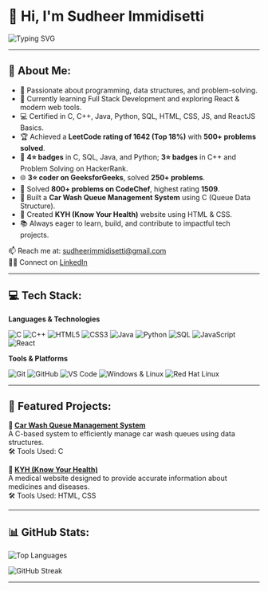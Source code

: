 # 👋 Hi, I'm Sudheer Immidisetti

![Typing SVG](https://readme-typing-svg.herokuapp.com?font=Fira+Code&size=26&duration=3000&pause=1000&color=00C2FF&center=true&vCenter=true&width=900&lines=Full+Stack+Developer;Passionate+about+Problem+Solving;Python+Programmer;Java+Programmer&repeat=true)

---

## 💫 About Me:
- 👀 Passionate about programming, data structures, and problem-solving.  
- 🌱 Currently learning Full Stack Development and exploring React & modern web tools.  
- 💻 Certified in C, C++, Java, Python, SQL, HTML, CSS, JS, and ReactJS Basics.  
- 🏆 Achieved a **LeetCode rating of 1642 (Top 18%)** with **500+ problems solved**.  
- 🥇 **4⭐ badges** in C, SQL, Java, and Python; **3⭐ badges** in C++ and Problem Solving on HackerRank.  
- 🌐 **3⭐ coder on GeeksforGeeks**, solved **250+ problems**.  
- 💪 Solved **800+ problems on CodeChef**, highest rating **1509**.  
- 🚗 Built a **Car Wash Queue Management System** using C (Queue Data Structure).  
- 🏥 Created **KYH (Know Your Health)** website using HTML & CSS.  
- 📚 Always eager to learn, build, and contribute to impactful tech projects.  

📫 Reach me at: [sudheerimmidisetti@gmail.com](mailto:sudheerimmidisetti@gmail.com)  
👨‍💻 Connect on [LinkedIn](https://www.linkedin.com/in/sudheer-immidisetti-619323291/)  

---

## 💻 Tech Stack:
**Languages & Technologies**  

![C](https://img.shields.io/badge/C-A8B9CC?style=for-the-badge&logo=c&logoColor=black)
![C++](https://img.shields.io/badge/C%2B%2B-00599C?style=for-the-badge&logo=c%2B%2B&logoColor=white)
![HTML5](https://img.shields.io/badge/HTML5-E34F26?style=for-the-badge&logo=html5&logoColor=white)
![CSS3](https://img.shields.io/badge/CSS3-1572B6?style=for-the-badge&logo=css3&logoColor=white)
![Java](https://img.shields.io/badge/Java-007396?style=for-the-badge&logo=java&logoColor=white)
![Python](https://img.shields.io/badge/Python-3776AB?style=for-the-badge&logo=python&logoColor=white)
![SQL](https://img.shields.io/badge/SQL-4479A1?style=for-the-badge&logo=mysql&logoColor=white)
![JavaScript](https://img.shields.io/badge/JavaScript-F7DF1E?style=for-the-badge&logo=javascript&logoColor=black)
![React](https://img.shields.io/badge/React-61DAFB?style=for-the-badge&logo=react&logoColor=black)

**Tools & Platforms**  

![Git](https://img.shields.io/badge/Git-F05032?style=for-the-badge&logo=git&logoColor=white)
![GitHub](https://img.shields.io/badge/GitHub-181717?style=for-the-badge&logo=github&logoColor=white)
![VS Code](https://img.shields.io/badge/VS_Code-0078D4?style=for-the-badge&logo=visualstudiocode&logoColor=white)
![Windows & Linux](https://img.shields.io/badge/Windows_&_Linux-0078D6?style=for-the-badge&logo=windows&logoColor=white)
![Red Hat Linux](https://img.shields.io/badge/Red_Hat_Linux-EE0000?style=for-the-badge&logo=redhat&logoColor=white)
<!-- ![Linux](https://img.shields.io/badge/Linux-FCC624?style=for-the-badge&logo=linux&logoColor=black) -->
<!-- ![Figma](https://img.shields.io/badge/Figma-F24E1E?style=for-the-badge&logo=figma&logoColor=white) -->

---

## 📌 Featured Projects:
**🚗 [Car Wash Queue Management System](https://github.com/sudheerimmidisetti/car-wash-queue-management)**  
A C-based system to efficiently manage car wash queues using data structures.  
🛠 Tools Used: C  

**🏥 [KYH (Know Your Health)](https://github.com/sudheerimmidisetti/kyh-medical-website)**  
A medical website designed to provide accurate information about medicines and diseases.  
🛠 Tools Used: HTML, CSS  

---

## 📊 GitHub Stats:
<!-- ![Sudheer's GitHub Stats](https://github-readme-stats.vercel.app/api?username=sudheerimmidisetti&show_icons=true&theme=radical)  -->
![Top Languages](https://github-readme-stats.vercel.app/api/top-langs/?username=sudheerimmidisetti&layout=compact&theme=radical)  

![GitHub Streak](https://github-readme-streak-stats.herokuapp.com/?user=sudheerimmidisetti&theme=radical)  

---
